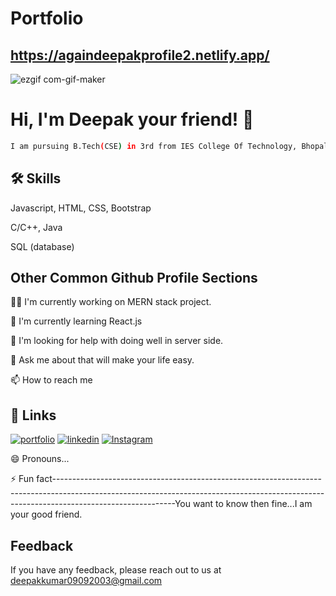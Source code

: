 # Portfolio

## https://againdeepakprofile2.netlify.app/
![ezgif com-gif-maker](https://user-images.githubusercontent.com/111180448/221347206-c71eed9f-a084-4bcc-a5a8-2a8c3f71dbf6.gif)

  
# Hi, I'm Deepak your friend! 👋
```bash
I am pursuing B.Tech(CSE) in 3rd from IES College Of Technology, Bhopal, MP.
```


## 🛠 Skills

Javascript, HTML, CSS, Bootstrap

C/C++, Java

SQL (database)


## Other Common Github Profile Sections
👩‍💻 I'm currently working on MERN stack project.

🧠 I'm currently learning React.js

 

🤔 I'm looking for help with doing well in server side.

💬 Ask me about that will make your life easy.

📫 How to reach me
## 🔗 Links
[![portfolio](https://img.shields.io/badge/my_portfolio-000?style=for-the-badge&logo=ko-fi&logoColor=white)](https://againdeepakprofile2.netlify.app/)
[![linkedin](https://img.shields.io/badge/linkedin-0A66C2?style=for-the-badge&logo=linkedin&logoColor=white)](https://www.linkedin.com/in/deepak-kumar-4766b9237/)
[![Instagram](https://img.shields.io/badge/instagram-1DA1F2?style=for-the-badge&logo=twitter&logoColor=white)](https://www.com/)


😄 Pronouns...

⚡️ Fun fact------------------------------------------------------------------------------------------------------------------------------------------------------------------------------------------You want to know then fine...I am your good friend.


## Feedback

If you have any feedback, please reach out to us at 
deepakkumar09092003@gmail.com
